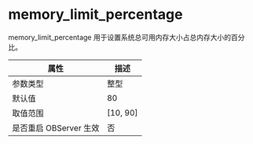 memory_limit_percentage 
============================================

memory_limit_percentage 用于设置系统总可用内存大小占总内存大小的百分比。


|      **属性**      |   **描述**   |
|------------------|------------|
| 参数类型             | 整型         |
| 默认值              | 80         |
| 取值范围             | \[10, 90\] |
| 是否重启 OBServer 生效 | 否          |



